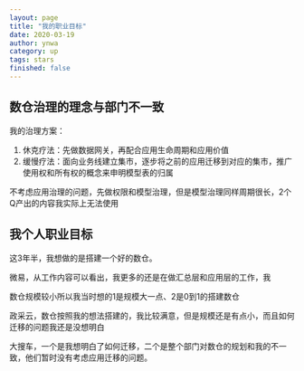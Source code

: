 ```yaml
---
layout: page
title: "我的职业目标"
date: 2020-03-19
author: ynwa
category: up
tags: stars
finished: false
---
```


## 数仓治理的理念与部门不一致

我的治理方案：

1. 休克疗法：先做数据网关，再配合应用生命周期和应用价值
2. 缓慢疗法：面向业务线建立集市，逐步将之前的应用迁移到对应的集市，推广使用权和所有权的概念来申明模型表的归属



不考虑应用治理的问题，先做权限和模型治理，但是模型治理同样周期很长，2个Q产出的内容我实际上无法使用

## 我个人职业目标

这3年半，我想做的是搭建一个好的数仓。

微易，从工作内容可以看出，我更多的还是在做汇总层和应用层的工作，我

数仓规模较小所以我当时想的1是规模大一点、2是0到1的搭建数仓

政采云，数仓按照我的想法搭建的，我比较满意，但是规模还是有点小，而且如何迁移的问题我还是没想明白

大搜车，一个是我想明白了如何迁移，二个是整个部门对数仓的规划和我的不一致，他们暂时没有考虑应用迁移的问题。



